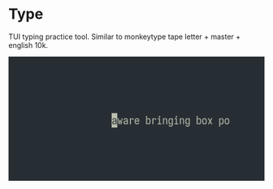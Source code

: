 # Type

TUI typing practice tool. Similar to monkeytype tape letter + master + english
10k. 

![](./image.png)
